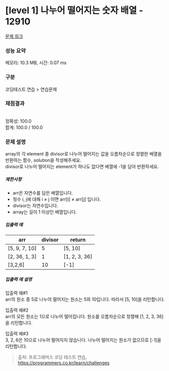 # [level 1] 나누어 떨어지는 숫자 배열 - 12910 

[문제 링크](https://school.programmers.co.kr/learn/courses/30/lessons/12910) 

### 성능 요약

메모리: 10.3 MB, 시간: 0.07 ms

### 구분

코딩테스트 연습 > 연습문제

### 채점결과

<br/>정확성: 100.0<br/>합계: 100.0 / 100.0

### 문제 설명

<p style="user-select: auto;">array의 각 element 중 divisor로 나누어 떨어지는 값을 오름차순으로 정렬한 배열을 반환하는 함수, solution을 작성해주세요.<br style="user-select: auto;">
divisor로 나누어 떨어지는 element가 하나도 없다면 배열에 -1을 담아 반환하세요. </p>

<h5 style="user-select: auto;">제한사항</h5>

<ul style="user-select: auto;">
<li style="user-select: auto;">arr은 자연수를 담은 배열입니다.</li>
<li style="user-select: auto;">정수 i, j에 대해 i ≠ j 이면 arr[i] ≠ arr[j] 입니다.</li>
<li style="user-select: auto;">divisor는 자연수입니다.</li>
<li style="user-select: auto;">array는 길이 1 이상인 배열입니다.</li>
</ul>

<h5 style="user-select: auto;">입출력 예</h5>
<table class="table" style="user-select: auto;">
        <thead style="user-select: auto;"><tr style="user-select: auto;">
<th style="user-select: auto;">arr</th>
<th style="user-select: auto;">divisor</th>
<th style="user-select: auto;">return</th>
</tr>
</thead>
        <tbody style="user-select: auto;"><tr style="user-select: auto;">
<td style="user-select: auto;">[5, 9, 7, 10]</td>
<td style="user-select: auto;">5</td>
<td style="user-select: auto;">[5, 10]</td>
</tr>
<tr style="user-select: auto;">
<td style="user-select: auto;">[2, 36, 1, 3]</td>
<td style="user-select: auto;">1</td>
<td style="user-select: auto;">[1, 2, 3, 36]</td>
</tr>
<tr style="user-select: auto;">
<td style="user-select: auto;">[3,2,6]</td>
<td style="user-select: auto;">10</td>
<td style="user-select: auto;">[-1]</td>
</tr>
</tbody>
      </table>
<h5 style="user-select: auto;">입출력 예 설명</h5>

<p style="user-select: auto;">입출력 예#1<br style="user-select: auto;">
arr의 원소 중 5로 나누어 떨어지는 원소는 5와 10입니다. 따라서 [5, 10]을 리턴합니다.</p>

<p style="user-select: auto;">입출력 예#2<br style="user-select: auto;">
arr의 모든 원소는 1으로 나누어 떨어집니다. 원소를 오름차순으로 정렬해 [1, 2, 3, 36]을 리턴합니다.</p>

<p style="user-select: auto;">입출력 예#3<br style="user-select: auto;">
3, 2, 6은 10으로 나누어 떨어지지 않습니다. 나누어 떨어지는 원소가 없으므로 [-1]을 리턴합니다.</p>


> 출처: 프로그래머스 코딩 테스트 연습, https://programmers.co.kr/learn/challenges